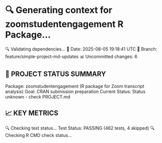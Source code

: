🔍 Generating context for zoomstudentengagement R Package...
==================================================
🔍 Validating dependencies...
📅 Date: 2025-08-05 19:18:41 UTC
🌿 Branch: feature/simple-project-md-updates
📊 Uncommitted changes: 6

🎯 PROJECT STATUS SUMMARY
------------------------
Package: zoomstudentengagement (R package for Zoom transcript analysis)
Goal: CRAN submission preparation
Current Status: Status unknown - check PROJECT.md

📈 KEY METRICS
-------------
🔍 Checking test status...
Test Status: PASSING (462 tests, 4 skipped)
🔍 Checking R CMD check status...

